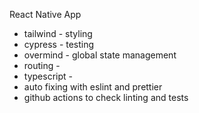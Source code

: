 React Native App

- tailwind - styling
- cypress - testing
- overmind - global state management
- routing -
- typescript -
- auto fixing with eslint and prettier
- github actions to check linting and tests
